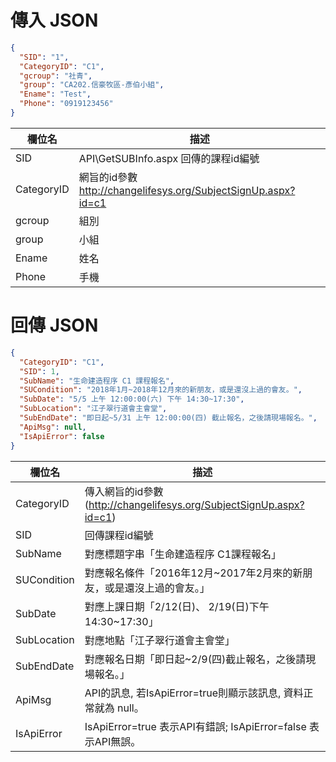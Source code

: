 <div><h1>傳入 JSON</h1></div>

```json
{
  "SID": "1",
  "CategoryID": "C1",
  "gcroup": "社青",
  "group": "CA202.信豪牧區-彥伯小組",
  "Ename": "Test",
  "Phone": "0919123456"
}
```

欄位名 | 描述 
---------|----------
SID | API\GetSUBInfo.aspx 回傳的課程id編號
CategoryID | 網旨的id參數  http://changelifesys.org/SubjectSignUp.aspx?id=c1
gcroup | 組別
group | 小組
Ename | 姓名
Phone | 手機


<div><h1>回傳 JSON</h1></div>

```json
{
  "CategoryID": "C1",
  "SID": 1,
  "SubName": "生命建造程序 C1 課程報名",
  "SUCondition": "2018年1月~2018年12月來的新朋友，或是還沒上過的會友。",
  "SubDate": "5/5 上午 12:00:00(六) 下午 14:30~17:30",
  "SubLocation": "江子翠行道會主會堂",
  "SubEndDate": "即日起~5/31 上午 12:00:00(四) 截止報名，之後請現場報名。",
  "ApiMsg": null,
  "IsApiError": false
}
```

欄位名 | 描述 
---------|----------
CategoryID | 傳入網旨的id參數(http://changelifesys.org/SubjectSignUp.aspx?id=c1)
SID | 回傳課程id編號
SubName | 對應標題字串「生命建造程序 C1課程報名」
SUCondition | 對應報名條件「2016年12月~2017年2月來的新朋友，或是還沒上過的會友。」
SubDate | 對應上課日期「2/12(日)、 2/19(日)下午14:30~17:30」
SubLocation | 對應地點「江子翠行道會主會堂」
SubEndDate | 對應報名日期「即日起~2/9(四)截止報名，之後請現場報名。」
ApiMsg | API的訊息, 若IsApiError=true則顯示該訊息, 資料正常就為 null。
IsApiError | IsApiError=true 表示API有錯誤; IsApiError=false 表示API無誤。
